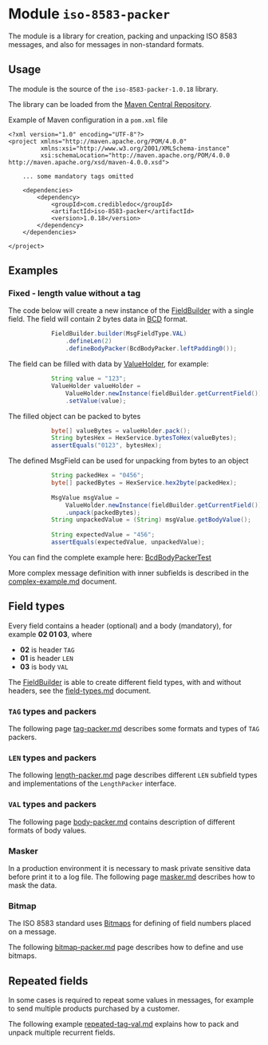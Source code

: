 # Module `iso-8583-packer`

The module is a library for creation, packing and unpacking ISO 8583 messages,
and also for messages in non-standard formats.

## Usage
The module is the source of the `iso-8583-packer-1.0.18` library.

The library can be loaded from the [Maven Central Repository](https://mvnrepository.com/artifact/com.credibledoc/iso-8583-packer).

Example of Maven configuration in a `pom.xml` file

    <?xml version="1.0" encoding="UTF-8"?>
    <project xmlns="http://maven.apache.org/POM/4.0.0"
             xmlns:xsi="http://www.w3.org/2001/XMLSchema-instance"
             xsi:schemaLocation="http://maven.apache.org/POM/4.0.0 http://maven.apache.org/xsd/maven-4.0.0.xsd">
    
        ... some mandatory tags omitted
    
        <dependencies>
            <dependency>
                <groupId>com.credibledoc</groupId>
                <artifactId>iso-8583-packer</artifactId>
                <version>1.0.18</version>
            </dependency>
        </dependencies>
    
    </project>

## Examples

### Fixed - length value without a tag

The code below will create a new instance of the [FieldBuilder](https://github.com/credibledoc/credible-doc/blob/master/iso-8583-packer/src/main/java/com/credibledoc/iso8583packer/FieldBuilder.java) with a single field.
The field will contain 2 bytes data in [BCD](https://en.wikipedia.org/wiki/Binary-coded_decimal) format.

```Java
            FieldBuilder.builder(MsgFieldType.VAL)
                .defineLen(2)
                .defineBodyPacker(BcdBodyPacker.leftPadding0());
```

The field can be filled with data by [ValueHolder](https://github.com/credibledoc/credible-doc/blob/master/iso-8583-packer/src/main/java/com/credibledoc/iso8583packer/ValueHolder.java),
for example:
```Java
            String value = "123";
            ValueHolder valueHolder =
                ValueHolder.newInstance(fieldBuilder.getCurrentField())
                .setValue(value);
```

The filled object can be packed to bytes
```Java
            byte[] valueBytes = valueHolder.pack();
            String bytesHex = HexService.bytesToHex(valueBytes);
            assertEquals("0123", bytesHex);
```

The defined MsgField can be used for unpacking from bytes to an object
```Java
            String packedHex = "0456";
            byte[] packedBytes = HexService.hex2byte(packedHex);
            
            MsgValue msgValue =
                ValueHolder.newInstance(fieldBuilder.getCurrentField())
                .unpack(packedBytes);
            String unpackedValue = (String) msgValue.getBodyValue();
    
            String expectedValue = "456";
            assertEquals(expectedValue, unpackedValue);
```

You can find the complete example here: [BcdBodyPackerTest](https://github.com/credibledoc/credible-doc/blob/master/iso-8583-packer/src/test/java/com/credibledoc/iso8583packer/bcd/BcdBodyPackerTest.java)

More complex message definition with inner subfields is described in the [complex-example.md](doc/complex-example.md) document.

## Field types
Every field contains a header (optional) and a body (mandatory), for example <b>02 01 03</b>, where
* <b>02</b> is header `TAG`
* <b>01</b> is header `LEN`
* <b>03</b> is body `VAL`

The [FieldBuilder](https://github.com/credibledoc/credible-doc/blob/master/iso-8583-packer/src/main/java/com/credibledoc/iso8583packer/FieldBuilder.java)
is able to create different field types, with and without headers, see the [field-types.md](doc/field-types.md) document.

### `TAG` types and packers
The following page [tag-packer.md](doc/tag/tag-packer.md) describes some formats and types of `TAG` packers.

### `LEN` types and packers
The following [length-packer.md](doc/length/length-packer.md) page describes different `LEN` subfield types
and implementations of the `LengthPacker` interface.

### `VAL` types and packers
The following page [body-packer.md](doc/body/body-packer.md) contains description of different formats of body values.

### Masker
In a production environment it is necessary to mask private sensitive data before print it to a log file.
The following page [masker.md](doc/masking/masker.md) describes how to mask the data.

### Bitmap
The ISO 8583 standard uses [Bitmaps](https://en.wikipedia.org/wiki/ISO_8583#Bitmaps) for defining of field numbers placed on a message.

The following [bitmap-packer.md](doc/bitmap/bitmap-packer.md) page describes how to define and use bitmaps.

## Repeated fields
In some cases is required to repeat some values in messages, for example to send multiple products purchased by a customer.

The following example [repeated-tag-val.md](doc/repeated/repeated-tag-val.md)
explains how to pack and unpack multiple recurrent fields.